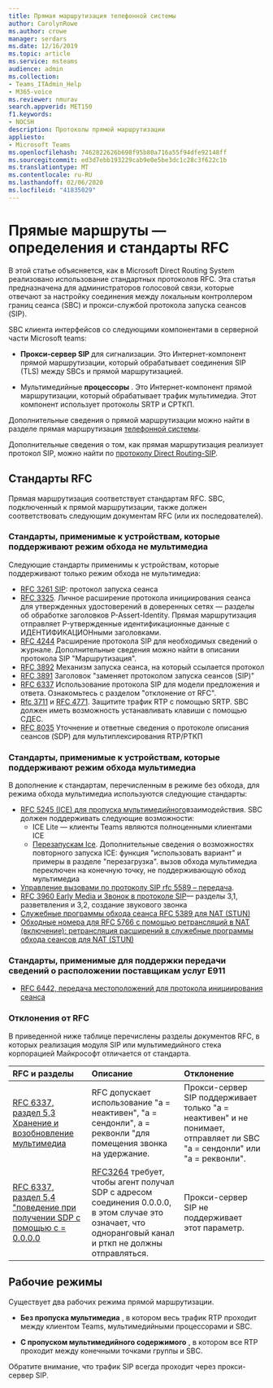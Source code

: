 ```yaml
---
title: Прямая маршрутизация телефонной системы
author: CarolynRowe
ms.author: crowe
manager: serdars
ms.date: 12/16/2019
ms.topic: article
ms.service: msteams
audience: admin
ms.collection:
- Teams_ITAdmin_Help
- M365-voice
ms.reviewer: nmurav
search.appverid: MET150
f1.keywords:
- NOCSH
description: Протоколы прямой маршрутизации
appliesto:
- Microsoft Teams
ms.openlocfilehash: 7462822626b698f95b80a716a55f94dfe92148ff
ms.sourcegitcommit: ed3d7ebb193229cab9e0e5be3dc1c28c3f622c1b
ms.translationtype: MT
ms.contentlocale: ru-RU
ms.lasthandoff: 02/06/2020
ms.locfileid: "41835029"
---
```

# <a name="direct-routing---definitions-and-rfc-standards"></a>Прямые маршруты — определения и стандарты RFC

В этой статье объясняется, как в Microsoft Direct Routing System реализовано использование стандартных протоколов RFC. Эта статья предназначена для администраторов голосовой связи, которые отвечают за настройку соединения между локальным контроллером границ сеанса (SBC) и прокси-службой протокола запуска сеансов (SIP).

SBC клиента интерфейсов со следующими компонентами в серверной части Microsoft teams: 

- **Прокси-сервер SIP** для сигнализации. Это Интернет-компонент прямой маршрутизации, который обрабатывает соединения SIP (TLS) между SBCs и прямой маршрутизацией.

- Мультимедийные **процессоры** . Это Интернет-компонент прямой маршрутизации, который обрабатывает трафик мультимедиа. Этот компонент использует протоколы SRTP и СРТКП.


Дополнительные сведения о прямой маршрутизации можно найти в разделе прямая маршрутизация [телефонной системы](direct-routing-landing-page.md).

Дополнительные сведения о том, как прямая маршрутизация реализует протокол SIP, можно найти по [протоколу Direct Routing-SIP](direct-routing-protocols-sip.md).

## <a name="rfc-standards"></a>Стандарты RFC

Прямая маршрутизация соответствует стандартам RFC.  SBC, подключенный к прямой маршрутизации, также должен соответствовать следующим документам RFC (или их последователей). 

### <a name="standards-applicable-to-devices-that-support-non-media-bypass-mode"></a>Стандарты, применимые к устройствам, которые поддерживают режим обхода не мультимедиа 

Следующие стандарты применимы к устройствам, которые поддерживают только режим обхода не мультимедиа:

- [RFC 3261 SIP](https://tools.ietf.org/html/rfc3261): протокол запуска сеанса
- [RFC 3325](https://www.ietf.org/rfc/rfc3325). Личное расширение протокола инициирования сеанса для утвержденных удостоверений в доверенных сетях — разделы об обработке заголовков P-Assert-Identity. Прямая маршрутизация отправляет P-утвержденные идентификационные данные с ИДЕНТИФИКАЦИОНными заголовками. 
- [RFC 4244](https://www.ietf.org/rfc/rfc4244.txt) Расширение протокола SIP для необходимых сведений о журнале. Дополнительные сведения можно найти в описании протокола SIP "Маршрутизация".
- [RFC 3892](https://www.ietf.org/rfc/rfc3892.txt) Механизм запуска сеанса, на который ссылается протокол
- [RFC 3891](https://www.ietf.org/rfc/rfc3891.txt) Заголовок "заменяет протоколом запуска сеансов (SIP)" 
- [RFC 6337](https://tools.ietf.org/html/rfc6337) Использование протокола SIP для модели предложения и ответа.
  Ознакомьтесь с разделом "отклонение от RFC".
- [Rfc 3711](https://tools.ietf.org/html/rfc3711) и [RFC 4771](https://tools.ietf.org/html/rfc4771). Защитите трафик RTP с помощью SRTP. SBC должен иметь возможность устанавливать клавиши с помощью СДЕС. 
- [RFC 8035](https://www.ietf.org/rfc/rfc8035.txt) Уточнение и ответные сведения о протоколе описания сеансов (SDP) для мультиплексирования RTP/РТКП

### <a name="standards-applicable-to-devices-that-support-media-bypass-mode"></a>Стандарты, применимые к устройствам, которые поддерживают режим обхода мультимедиа

В дополнение к стандартам, перечисленным в режиме без обхода, для режима обхода мультимедиа используются следующие стандарты:

- [RFC 5245 (ICE) для пропуска мультимедийного](https://tools.ietf.org/html/rfc5245)взаимодействия.  SBC должен поддерживать следующие возможности:
  - ICE Lite — клиенты Teams являются полноценными клиентами ICE
  - [Перезапускам Ice](https://tools.ietf.org/html/rfc5245#section-9.1.1.1). Дополнительные сведения о возможностях повторного запуска ICE: функция "использовать вариант" и примеры в разделе "перезагрузка". вызов обхода мультимедиа переключен на конечную точку, не поддерживающую обход мультимедиа   
- [Управление вызовами по протоколу SIP rfc 5589 – передача](https://tools.ietf.org/html/rfc5589). 
- [RFC 3960 Early Media и Звонок в протоколе SIP](https://tools.ietf.org/html/rfc3960)— разделы 3,1, разветвления и 3,2, создание звукового звонка 
- [Служебные программы обхода сеанса RFC 5389 для NAT (STUN)](https://tools.ietf.org/html/rfc5389)
- [Обходные номера для RFC 5766 с помощью ретрансляций в NAT (включение): ретрансляция расширений в служебные программы обхода сеансов для NAT (STUN)](https://tools.ietf.org/html/rfc5766)

### <a name="standards-applicable-to-support-conveying-location-information-to-e911-providers"></a>Стандарты, применимые для поддержки передачи сведений о расположении поставщикам услуг E911

- [RFC 6442, передача местоположений для протокола инициирования сеанса](https://tools.ietf.org/html/rfc6442)

### <a name="deviations-from-the-rfcs"></a>Отклонения от RFC

В приведенной ниже таблице перечислены разделы документов RFC, в которых реализация модуля SIP или мультимедийного стека корпорацией Майкрософт отличается от стандарта.

| RFC и разделы | Описание | Отклонение |
| :---------------------  |:---------------------- |:-----------------------|
| [RFC 6337, раздел 5,3 Хранение и возобновление мультимедиа](https://tools.ietf.org/html/rfc6337#section-5.3) | RFC допускает использование "a = неактивен", "a = сендонли", a = реквонли "для помещения звонка на удержание. |Прокси-сервер SIP поддерживает только "a = неактивен" и не понимает, отправляет ли SBC "a = сендонли" или "a = реквонли".
| [RFC 6337, раздел 5,4 "поведение при получении SDP с помощью c = 0.0.0.0](https://tools.ietf.org/html/rfc6337#section-5.4) | [RFC3264](https://tools.ietf.org/html/rfc3264) требует, чтобы агент получал SDP с адресом соединения 0.0.0.0, в этом случае это означает, что одноранговый канал и рткп не должны отправляться. | Прокси-сервер SIP не поддерживает этот параметр. |

## <a name="operational-modes"></a>Рабочие режимы

Существует два рабочих режима прямой маршрутизации.

- **Без пропуска мультимедиа** , в котором весь трафик RTP проходит между клиентом Teams, мультимедийными процессорами и SBC.  

- **С пропуском мультимедийного содержимого** , в котором все RTP проходит между конечными точками группы и SBC. 

Обратите внимание, что трафик SIP всегда проходит через прокси-сервер SIP.   
